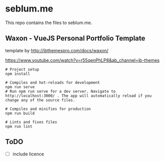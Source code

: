 # seblum.me 

This repo contains the files to seblum.me.



## Waxon - VueJS Personal Portfolio Template

template by http://ibthemespro.com/docs/waxon/

https://www.youtube.com/watch?v=r55qenPhLP8&ab_channel=ib-themes

```
# Project setup
npm install

# Compiles and hot-reloads for development
npm run serve
# Run npm run serve for a dev server. Navigate to http://localhost:3000/ . The app will automatically reload if you change any of the source files.

# Compiles and minifies for production
npm run build

# Lints and fixes files
npm run lint
```

## ToDO
- [ ] include licence